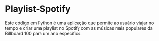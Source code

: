 # Playlist-Spotify
Este código em Python é uma aplicação que permite ao usuário viajar no tempo e criar uma playlist no Spotify com as músicas mais populares da Billboard 100 para um ano específico.
